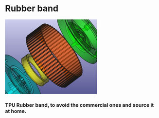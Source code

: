 # Rubber band


<p align="left">
<img src="https://github.com/Escrich/00-Filamentalist_Rewinder_Escrich_modifications-00/blob/master/20250526%20Rubber%20band/Rubber%20band.JPG" alt='Rubber band' width='60%'>
</p>


### TPU Rubber band, to avoid the commercial ones and source it at home.

